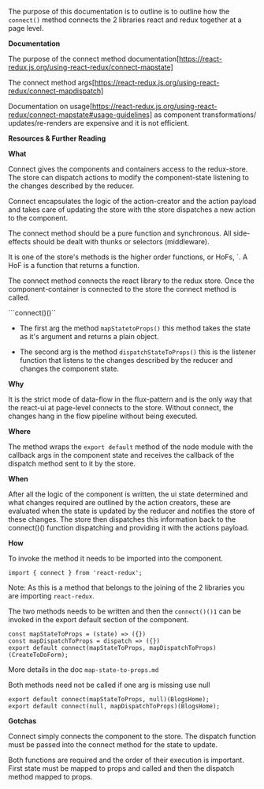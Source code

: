 The purpose of this documentation is to outline is to outline how the ```connect()``` method connects the 2 libraries react and redux together at a page level.

__Documentation__

The purpose of the connect method documentation[https://react-redux.js.org/using-react-redux/connect-mapstate]

The connect method args[https://react-redux.js.org/using-react-redux/connect-mapdispatch]

Documentation on usage[https://react-redux.js.org/using-react-redux/connect-mapstate#usage-guidelines] as component transformations/ updates/re-renders are expensive and it is not efficient.

__Resources & Further Reading__

__What__  

Connect gives the components and containers access to the redux-store. The store can dispatch actions to modify the component-state listening to the changes described by the reducer.

Connect encapsulates the logic of the action-creator and the action payload and takes care of updating the store with tthe store dispatches a new action to the component. 

The connect method should be a pure function and synchronous. All side-effects should be dealt with thunks or selectors (middleware).

It is one of the store's methods is the higher order functions, or HoFs, `. A HoF is a function that returns a function. 

The connect method connects the react library to the redux store. Once the component-container is connected to the store the connect method is called. 

```connect()()``

 - The first arg the method ```mapStatetoProps()``` this method takes the state as it's argument and returns a plain object.

- The second arg is the method ```dispatchStateToProps()``` this is the listener function that listens to the changes described by the reducer and changes the component state.


__Why__ 

It is the strict mode of data-flow in the flux-pattern and is the only way that the react-ui at page-level connects to the store. Without connect, the changes hang in the flow pipeline without being executed.

__Where__ 

The method wraps the ```export default``` method of the node module with the callback args in the component state and receives the callback of the dispatch method sent to it by the store.

__When__ 

After all the logic of the component is written, the ui state determined and what changes required are outlined by the action creators, these are evaluated when the state is updated by the reducer and notifies the store of these changes. The store then dispatches this information back to the connect()() function dispatching and providing it with the actions payload. 

__How__ 

To invoke the method it needs to be imported into the component. 


```import { connect } from 'react-redux';```

Note: As this is a method that belongs to the joining of the 2 libraries you are importing ```react-redux```.


The two methods needs to be written and then the ```connect()()1``` can be invoked in the export default section of the component. 

```
const mapStateToProps = (state) => ({})
const mapDispatchToProps = dispatch => ({})
export default connect(mapStateToProps, mapDispatchToProps)(CreateToDoForm);
```

More details in the doc  ```map-state-to-props.md```

Both methods need not be called if one arg is missing use null

```
export default connect(mapStateToProps, null)(BlogsHome);
export default connect(null, mapDispatchToProps)(BlogsHome);
```

**Gotchas**   

Connect simply connects the component to the store. The dispatch function must be passed into the connect method for the state to update.

Both functions are required and the order of their execution is important. First state must be mapped to props and called and then the dispatch method mapped to props.


